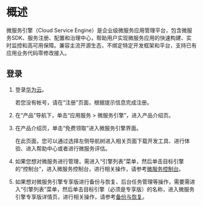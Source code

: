 # 概述<a name="ZH-CN_TOPIC_0057123174"></a>

微服务引擎（Cloud Service Engine）是企业级微服务应用管理平台，包含微服务SDK、服务注册、配置和治理中心，帮助用户实现微服务应用的快速构建、实时监控和高可用保障。兼容主流开源生态，不绑定特定开发框架和平台，支持已有应用业务代码零修改接入。

## 登录<a name="section323810169568"></a>

1.  登录[华为云](http://www.huaweicloud.com/)。

    若您没有帐号，请在“注册”页面，根据提示信息完成注册。

2.  在“产品”导航下，单击“应用服务 \> 微服务引擎”，进入产品介绍页。
3.  在产品介绍页，单击“免费领取”进入微服务引擎界面。

    在此页面，您可以通过选择左侧导航树进入相关页面下载开发工具、进行体验、进入帮助中心或者进行微服务评估。

4.  如果您想对微服务进行管理，需进入“引擎列表”菜单，然后单击目标引擎的“控制台”，进入微服务控制台，进行相关操作，请参考[微服务控制台](微服务控制台.md)。
5.  如果想对微服务引擎专享版进行备份与恢复、后台任务管理等操作，需要需进入“引擎列表”菜单，然后单击目标引擎（必须是专享版）的名称，进入微服务引擎专享版详情页，进行相关操作，请参考[备份与恢复](备份与恢复.md)。

